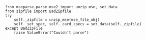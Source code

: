     from mseparse.parse.mse2 import unzip_mse, set_data
    from zipfile import BadZipfile
    try    
        self._zipfile = unzip_mse(mse_file_obj)
        self._set_spec, self._card_specs = set_data(self._zipfile)
    except BadZipFile    
        raise ValueError("Couldn't parse")
